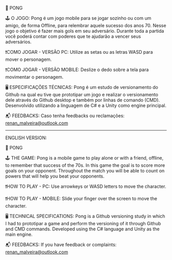🚀 PONG

🕹 O JOGO:
Pong é um jogo mobile para se jogar sozinho ou com um amigo, de forma Offline, para relembrar aquele sucesso dos anos 70. Nesse jogo o objetivo é fazer mais gols em seu adversário. Durante toda a partida você poderá contar com poderes que te ajudarão a vencer seus adversários.

❗COMO JOGAR - VERSÃO PC:
Utilize as setas ou as letras WASD para mover o personagem.

❗COMO JOGAR - VERSÃO MOBILE:
Deslize o dedo sobre a tela para movimentar o personagem.

🖥 ESPECIFICAÇÕES TÉCNICAS:
Pong é um estudo de versionamento do Github na qual eu tive que prototipar um jogo e realizar o versionamento dele através do Github desktop e também por linhas de comando (CMD). Desenvolvido utilizando a linguagem de C# e a Unity como engine principal.

📬 FEEDBACKS: Caso tenha feedbacks ou reclamações: renan_malveira@outlook.com

-----------------------------------------------------------------------------------------------------------------------------------------------------------------------

ENGLISH VERSION:

🚀 PONG

🕹 THE GAME:
Pong is a mobile game to play alone or with a friend, offline, to remember that success of the 70s. In this game the goal is to score more goals on your opponent. Throughout the match you will be able to count on powers that will help you beat your opponents.

❗HOW TO PLAY - PC:
Use arrowkeys or WASD letters to move the character.

❗HOW TO PLAY - MOBILE:
Slide your finger over the screen to move the character.

🖥 TECHNICAL SPECIFICATIONS:
Pong is a Github versioning study in which I had to prototipar a game and perform the versioning of it through Github and CMD commands. Developed using the C# language and Unity as the main engine.

📬 FEEDBACKS: If you have feedback or complaints: renan_malveira@outlook.com

